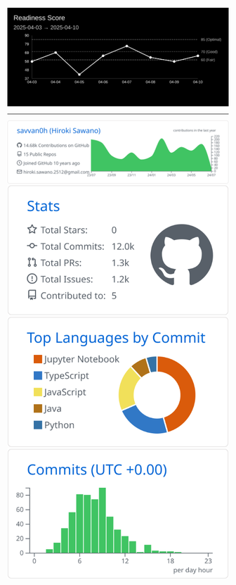 <!--
**hiroki-sawano/hiroki-sawano** is a ✨ _special_ ✨ repository because its `README.md` (this file) appears on your GitHub profile.

Here are some ideas to get you started:

- 🔭 I’m currently working on ...
- 🌱 I’m currently learning ...
- 👯 I’m looking to collaborate on ...
- 🤔 I’m looking for help with ...
- 💬 Ask me about ...
- 📫 How to reach me: ...
- 😄 Pronouns: ...
- ⚡ Fun fact: ...
-->

[![My Oura Weekly Readiness](https://raw.githubusercontent.com/savvan0h/savvan0h/master/oura-profile-card-output/weekly-readiness-card.svg)](https://github.com/savvan0h/oura-profile-cards)

---

[![](https://raw.githubusercontent.com/hiroki-sawano/hiroki-sawano/master/profile-summary-card-output/github/0-profile-details.svg)](https://github.com/vn7n24fzkq/github-profile-summary-cards)  
[![](https://raw.githubusercontent.com/hiroki-sawano/hiroki-sawano/master/profile-summary-card-output/github/3-stats.svg)](https://github.com/vn7n24fzkq/github-profile-summary-cards)
[![](https://raw.githubusercontent.com/hiroki-sawano/hiroki-sawano/master/profile-summary-card-output/github/2-most-commit-language.svg)](https://github.com/vn7n24fzkq/github-profile-summary-cards)
[![](https://raw.githubusercontent.com/hiroki-sawano/hiroki-sawano/master/profile-summary-card-output/github/4-productive-time.svg)](https://github.com/vn7n24fzkq/github-profile-summary-cards)
